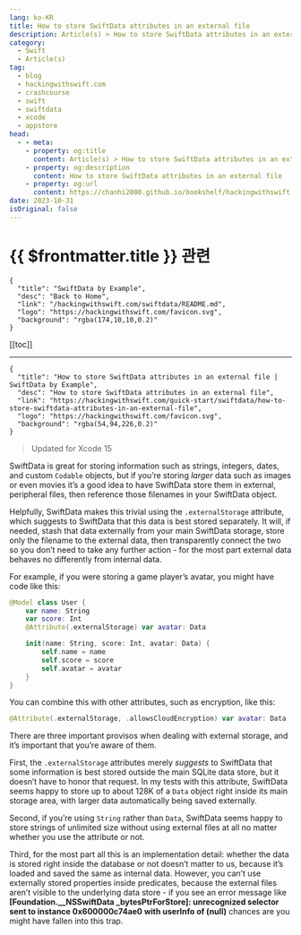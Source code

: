 ```yaml
---
lang: ko-KR
title: How to store SwiftData attributes in an external file
description: Article(s) > How to store SwiftData attributes in an external file
category:
  - Swift
  - Article(s)
tag: 
  - blog
  - hackingwithswift.com
  - crashcourse
  - swift
  - swiftdata
  - xcode
  - appstore
head:
  - - meta:
    - property: og:title
      content: Article(s) > How to store SwiftData attributes in an external file
    - property: og:description
      content: How to store SwiftData attributes in an external file
    - property: og:url
      content: https://chanhi2000.github.io/bookshelf/hackingwithswift.com/swiftdata/how-to-store-swiftdata-attributes-in-an-external-file.html
date: 2023-10-31
isOriginal: false
---
```


# {{ $frontmatter.title }} 관련

```component VPCard
{
  "title": "SwiftData by Example",
  "desc": "Back to Home",
  "link": "/hackingwithswift.com/swiftdata/README.md",
  "logo": "https://hackingwithswift.com/favicon.svg",
  "background": "rgba(174,10,10,0.2)"
}
```

[[toc]]

---

```component VPCard
{
  "title": "How to store SwiftData attributes in an external file | SwiftData by Example",
  "desc": "How to store SwiftData attributes in an external file",
  "link": "https://hackingwithswift.com/quick-start/swiftdata/how-to-store-swiftdata-attributes-in-an-external-file", 
  "logo": "https://hackingwithswift.com/favicon.svg",
  "background": "rgba(54,94,226,0.2)"
}
```

> Updated for Xcode 15

SwiftData is great for storing information such as strings, integers, dates, and custom `Codable` objects, but if you’re storing *larger* data such as images or even movies it’s a good idea to have SwiftData store them in external, peripheral files, then reference those filenames in your SwiftData object.

Helpfully, SwiftData makes this trivial using the `.externalStorage` attribute, which suggests to SwiftData that this data is best stored separately. It will, if needed, stash that data externally from your main SwiftData storage, store only the filename to the external data, then transparently connect the two so you don’t need to take any further action - for the most part external data behaves no differently from internal data.

For example, if you were storing a game player’s avatar, you might have code like this:

```swift
@Model class User {
    var name: String
    var score: Int
    @Attribute(.externalStorage) var avatar: Data

    init(name: String, score: Int, avatar: Data) {
        self.name = name
        self.score = score
        self.avatar = avatar
    }
}
```

You can combine this with other attributes, such as encryption, like this:

```swift
@Attribute(.externalStorage, .allowsCloudEncryption) var avatar: Data
```

There are three important provisos when dealing with external storage, and it’s important that you’re aware of them.

First, the `.externalStorage` attributes merely *suggests* to SwiftData that some information is best stored outside the main SQLite data store, but it doesn’t have to honor that request. In my tests with this attribute, SwiftData seems happy to store up to about 128K of a `Data` object right inside its main storage area, with larger data automatically being saved externally. 

Second, if you’re using `String` rather than `Data`, SwiftData seems happy to store strings of unlimited size without using external files at all no matter whether you use the attribute or not.

Third, for the most part all this is an implementation detail: whether the data is stored right inside the database or not doesn’t matter to us, because it’s loaded and saved the same as internal data. However, you can’t use externally stored properties inside predicates, because the external files aren’t visible to the underlying data store - if you see an error message like **[Foundation.__NSSwiftData _bytesPtrForStore]: unrecognized selector sent to instance 0x600000c74ae0 with userInfo of (null)** chances are you might have fallen into this trap.

